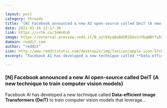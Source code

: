 ```yaml
---

layout: post
category: threads
title: "[N] Facebook announced a new AI open-source called DeiT (A new technique to train computer vision models)"
date: 2021-01-16 12:17:36
link: https://vrhk.co/3oWsKu0
image: https://external-preview.redd.it/B_uzt0Xyq8uBdGR2GUsCnYbqWBYfa5Shr89BIerfLGg.jpg?width=480&height=251.308900524&auto=webp&crop=480:251.308900524,smart&s=b3d909b5d58af1c90248bc58e2d8e1351d56ae60
domain: reddit.com
author: "reddit"
icon: http://www.redditstatic.com/desktop2x/img/favicon/apple-icon-57x57.png
excerpt: "Facebook AI has developed a new technique called **Data-efficient image Transformers (DeiT)** to train computer vision models that leverage..."

---
```


### [N] Facebook announced a new AI open-source called DeiT (A new technique to train computer vision models)

Facebook AI has developed a new technique called **Data-efficient image Transformers (DeiT)** to train computer vision models that leverage...